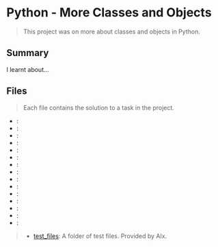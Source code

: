 # Python - More Classes and Objects

> This project was on more about classes and objects in Python.

## Summary

I learnt about...

## Files

> Each file contains the solution to a task in the project.

- []():
- []():
- []():
- []():
- []():
- []():
- []():
- []():
- []():
- []():
- []():
- []():
- []():
- []():
- []():

> - [test_files](https://github.com/Ebube-Ochemba/alx-higher_level_programming/blob/master/0x08-python-more_classes/test_files): A folder of test files. Provided by Alx.
